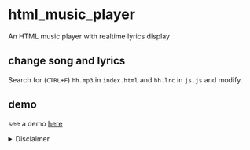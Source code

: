 # html_music_player
An HTML music player with realtime lyrics display 

## change song and lyrics
Search for (`CTRL+F`) `hh.mp3` in `index.html` and `hh.lrc` in `js.js` and modify.

## demo
see a demo [here](https://f.xoy.one/test/)
<details>
  <summary>
    Disclaimer
  </summary>
  <b>The music featured on this website is for demonstration purposes only. Any kind of distribution or commercial use is strictly prohibited and violators will bear the consequences on their own.</b>
</details>
